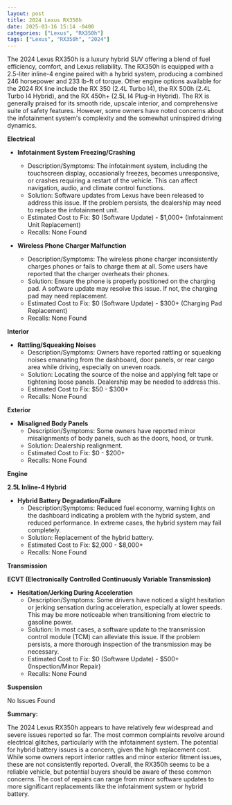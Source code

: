 ```yaml
---
layout: post
title: 2024 Lexus RX350h
date: 2025-03-16 15:14 -0400
categories: ["Lexus", "RX350h"]
tags: ["Lexus", "RX350h", "2024"]
---
```

The 2024 Lexus RX350h is a luxury hybrid SUV offering a blend of fuel efficiency, comfort, and Lexus reliability. The RX350h is equipped with a 2.5-liter inline-4 engine paired with a hybrid system, producing a combined 246 horsepower and 233 lb-ft of torque. Other engine options available for the 2024 RX line include the RX 350 (2.4L Turbo I4), the RX 500h (2.4L Turbo I4 Hybrid), and the RX 450h+ (2.5L I4 Plug-in Hybrid). The RX is generally praised for its smooth ride, upscale interior, and comprehensive suite of safety features. However, some owners have noted concerns about the infotainment system's complexity and the somewhat uninspired driving dynamics.

**Electrical**

* **Infotainment System Freezing/Crashing**
    * Description/Symptoms: The infotainment system, including the touchscreen display, occasionally freezes, becomes unresponsive, or crashes requiring a restart of the vehicle. This can affect navigation, audio, and climate control functions.
    * Solution: Software updates from Lexus have been released to address this issue. If the problem persists, the dealership may need to replace the infotainment unit.
    * Estimated Cost to Fix: $0 (Software Update) - $1,000+ (Infotainment Unit Replacement)
    * Recalls: None Found

* **Wireless Phone Charger Malfunction**
    * Description/Symptoms: The wireless phone charger inconsistently charges phones or fails to charge them at all. Some users have reported that the charger overheats their phones.
    * Solution: Ensure the phone is properly positioned on the charging pad. A software update may resolve this issue. If not, the charging pad may need replacement.
    * Estimated Cost to Fix: $0 (Software Update) - $300+ (Charging Pad Replacement)
    * Recalls: None Found

**Interior**

* **Rattling/Squeaking Noises**
    * Description/Symptoms: Owners have reported rattling or squeaking noises emanating from the dashboard, door panels, or rear cargo area while driving, especially on uneven roads.
    * Solution: Locating the source of the noise and applying felt tape or tightening loose panels. Dealership may be needed to address this.
    * Estimated Cost to Fix: $50 - $300+
    * Recalls: None Found

**Exterior**

* **Misaligned Body Panels**
    * Description/Symptoms: Some owners have reported minor misalignments of body panels, such as the doors, hood, or trunk.
    * Solution: Dealership realignment.
    * Estimated Cost to Fix: $0 - $200+
    * Recalls: None Found

**Engine**

**2.5L Inline-4 Hybrid**
* **Hybrid Battery Degradation/Failure**
    * Description/Symptoms: Reduced fuel economy, warning lights on the dashboard indicating a problem with the hybrid system, and reduced performance. In extreme cases, the hybrid system may fail completely.
    * Solution: Replacement of the hybrid battery.
    * Estimated Cost to Fix: $2,000 - $8,000+
    * Recalls: None Found

**Transmission**

**ECVT (Electronically Controlled Continuously Variable Transmission)**

* **Hesitation/Jerking During Acceleration**
    * Description/Symptoms: Some drivers have noticed a slight hesitation or jerking sensation during acceleration, especially at lower speeds. This may be more noticeable when transitioning from electric to gasoline power.
    * Solution: In most cases, a software update to the transmission control module (TCM) can alleviate this issue. If the problem persists, a more thorough inspection of the transmission may be necessary.
    * Estimated Cost to Fix: $0 (Software Update) - $500+ (Inspection/Minor Repair)
    * Recalls: None Found

**Suspension**

No Issues Found

**Summary:**

The 2024 Lexus RX350h appears to have relatively few widespread and severe issues reported so far. The most common complaints revolve around electrical glitches, particularly with the infotainment system. The potential for hybrid battery issues is a concern, given the high replacement cost. While some owners report interior rattles and minor exterior fitment issues, these are not consistently reported. Overall, the RX350h seems to be a reliable vehicle, but potential buyers should be aware of these common concerns. The cost of repairs can range from minor software updates to more significant replacements like the infotainment system or hybrid battery.

